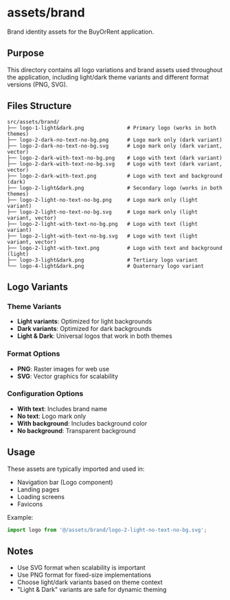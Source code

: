 # assets/brand

Brand identity assets for the BuyOrRent application.

## Purpose

This directory contains all logo variations and brand assets used throughout the application, including light/dark theme variants and different format versions (PNG, SVG).

## Files Structure

```
src/assets/brand/
├── logo-1-light&dark.png              # Primary logo (works in both themes)
├── logo-2-dark-no-text-no-bg.png      # Logo mark only (dark variant)
├── logo-2-dark-no-text-no-bg.svg      # Logo mark only (dark variant, vector)
├── logo-2-dark-with-text-no-bg.png    # Logo with text (dark variant)
├── logo-2-dark-with-text-no-bg.svg    # Logo with text (dark variant, vector)
├── logo-2-dark-with-text.png          # Logo with text and background (dark)
├── logo-2-light&dark.png              # Secondary logo (works in both themes)
├── logo-2-light-no-text-no-bg.png     # Logo mark only (light variant)
├── logo-2-light-no-text-no-bg.svg     # Logo mark only (light variant, vector)
├── logo-2-light-with-text-no-bg.png   # Logo with text (light variant)
├── logo-2-light-with-text-no-bg.svg   # Logo with text (light variant, vector)
├── logo-2-light-with-text.png         # Logo with text and background (light)
├── logo-3-light&dark.png              # Tertiary logo variant
└── logo-4-light&dark.png              # Quaternary logo variant
```

## Logo Variants

### Theme Variants
- **Light variants**: Optimized for light backgrounds
- **Dark variants**: Optimized for dark backgrounds
- **Light & Dark**: Universal logos that work in both themes

### Format Options
- **PNG**: Raster images for web use
- **SVG**: Vector graphics for scalability

### Configuration Options
- **With text**: Includes brand name
- **No text**: Logo mark only
- **With background**: Includes background color
- **No background**: Transparent background

## Usage

These assets are typically imported and used in:
- Navigation bar (Logo component)
- Landing pages
- Loading screens
- Favicons

Example:
```typescript
import logo from '@/assets/brand/logo-2-light-no-text-no-bg.svg';
```

## Notes

- Use SVG format when scalability is important
- Use PNG format for fixed-size implementations
- Choose light/dark variants based on theme context
- "Light & Dark" variants are safe for dynamic theming
